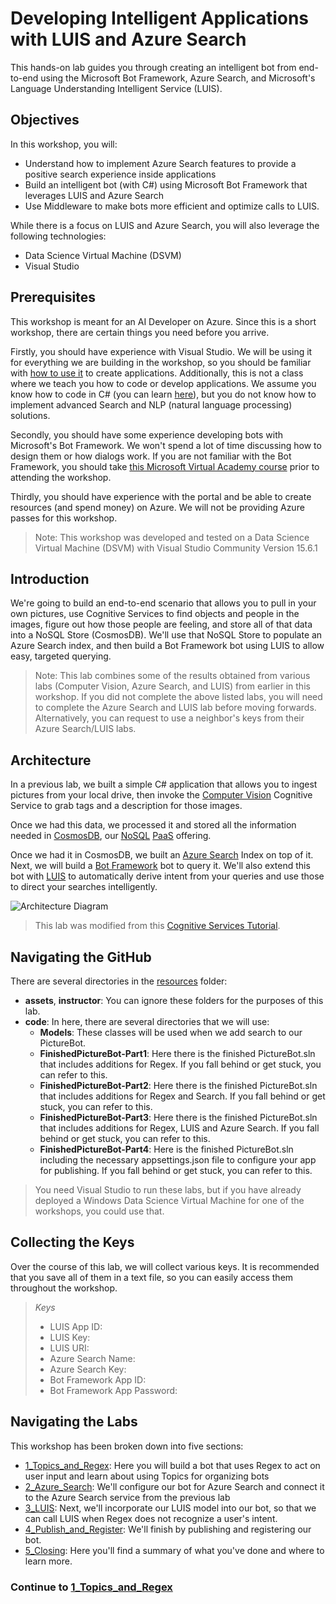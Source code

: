 # Developing Intelligent Applications with LUIS and Azure Search

This hands-on lab guides you through creating an intelligent bot from end-to-end using the Microsoft Bot Framework, Azure Search, and Microsoft's Language Understanding Intelligent Service (LUIS). 


## Objectives
In this workshop, you will:
- Understand how to implement Azure Search features to provide a positive search experience inside applications
- Build an intelligent bot (with C#) using Microsoft Bot Framework that leverages LUIS and Azure Search
- Use Middleware to make bots more efficient and optimize calls to LUIS.


While there is a focus on LUIS and Azure Search, you will also leverage the following technologies:

- Data Science Virtual Machine (DSVM)
- Visual Studio


## Prerequisites

This workshop is meant for an AI Developer on Azure. Since this is a short workshop, there are certain things you need before you arrive.

Firstly, you should have experience with Visual Studio. We will be using it for everything we are building in the workshop, so you should be familiar with [how to use it](https://docs.microsoft.com/en-us/visualstudio/ide/visual-studio-ide) to create applications. Additionally, this is not a class where we teach you how to code or develop applications. We assume you know how to code in C# (you can learn [here](https://mva.microsoft.com/en-us/training-courses/c-fundamentals-for-absolute-beginners-16169?l=Lvld4EQIC_2706218949)), but you do not know how to implement advanced Search and NLP (natural language processing) solutions. 

Secondly, you should have some experience developing bots with Microsoft's Bot Framework. We won't spend a lot of time discussing how to design them or how dialogs work. If you are not familiar with the Bot Framework, you should take [this Microsoft Virtual Academy course](https://mva.microsoft.com/en-us/training-courses/creating-bots-in-the-microsoft-bot-framework-using-c-17590#!) prior to attending the workshop.

Thirdly, you should have experience with the portal and be able to create resources (and spend money) on Azure. We will not be providing Azure passes for this workshop.

>Note: This workshop was developed and tested on a Data Science Virtual Machine (DSVM) with Visual Studio Community Version 15.6.1

## Introduction

We're going to build an end-to-end scenario that allows you to pull in your own pictures, use Cognitive Services to find objects and people in the images, figure out how those people are feeling, and store all of that data into a NoSQL Store (CosmosDB). We'll use that NoSQL Store to populate an Azure Search index, and then build a Bot Framework bot using LUIS to allow easy, targeted querying.

> Note: This lab combines some of the results obtained from various labs (Computer Vision, Azure Search, and LUIS) from earlier in this workshop. If you did not complete the above listed labs, you will need to complete the Azure Search and LUIS lab before moving forwards. Alternatively, you can request to use a neighbor's keys from their Azure Search/LUIS labs.

## Architecture

In a previous lab, we built a simple C# application that allows you to ingest pictures from your local drive, then invoke the [Computer Vision](https://www.microsoft.com/cognitive-services/en-us/computer-vision-api) Cognitive Service to grab tags and a description for those images.

Once we had this data, we processed it and stored all the information needed in [CosmosDB](https://azure.microsoft.com/en-us/services/documentdb/), our [NoSQL](https://en.wikipedia.org/wiki/NoSQL) [PaaS](https://azure.microsoft.com/en-us/overview/what-is-paas/) offering.

Once we had it in CosmosDB, we built an [Azure Search](https://azure.microsoft.com/en-us/services/search/) Index on top of it. Next, we will build a [Bot Framework](https://dev.botframework.com/) bot to query it. We'll also extend this bot with [LUIS](https://www.microsoft.com/cognitive-services/en-us/language-understanding-intelligent-service-luis) to automatically derive intent from your queries and use those to direct your searches intelligently. 


![Architecture Diagram](./resources/assets/AI_Immersion_Arch.png)

> This lab was modified from this [Cognitive Services Tutorial](https://github.com/noodlefrenzy/CognitiveServicesTutorial).

## Navigating the GitHub ##

There are several directories in the [resources](./resources) folder:

- **assets**, **instructor**: You can ignore these folders for the purposes of this lab.
- **code**: In here, there are several directories that we will use:
	- **Models**: These classes will be used when we add search to our PictureBot.
	- **FinishedPictureBot-Part1**: Here there is the finished PictureBot.sln that includes additions for Regex. If you fall behind or get stuck, you can refer to this.
	- **FinishedPictureBot-Part2**: Here there is the finished PictureBot.sln that includes additions for Regex and Search. If you fall behind or get stuck, you can refer to this.
	- **FinishedPictureBot-Part3**: Here there is the finished PictureBot.sln that includes additions for Regex, LUIS and Azure Search. If you fall behind or get stuck, you can refer to this.
	- **FinishedPictureBot-Part4**: Here is the finished PictureBot.sln including the necessary appsettings.json file to configure your app for publishing. If you fall behind or get stuck, you can refer to this.

> You need Visual Studio to run these labs, but if you have already deployed a Windows Data Science Virtual Machine for one of the workshops, you could use that.

## Collecting the Keys

Over the course of this lab, we will collect various keys. It is recommended that you save all of them in a text file, so you can easily access them throughout the workshop.

>_Keys_
>- LUIS App ID:
>- LUIS Key:
>- LUIS URI:
>- Azure Search Name:
>- Azure Search Key:
>- Bot Framework App ID:
>- Bot Framework App Password:


## Navigating the Labs

This workshop has been broken down into five sections:
- [1_Topics_and_Regex](./1_Topics_and_Regex.md): Here you will build a bot that uses Regex to act on user input and learn about using Topics for organizing bots
- [2_Azure_Search](./2_Azure_Search.md): We'll configure our bot for Azure Search and connect it to the Azure Search service from the previous lab
- [3_LUIS](./3_LUIS.md): Next, we'll incorporate our LUIS model into our bot, so that we can call LUIS when Regex does not recognize a user's intent.
- [4_Publish_and_Register](./4_Publish_and_Register.md): We'll finish by publishing and registering our bot.
- [5_Closing](./5_Closing.md): Here you'll find a summary of what you've done and where to learn more.



### Continue to [1_Topics_and_Regex](./1_Topics_and_Regex.md)


